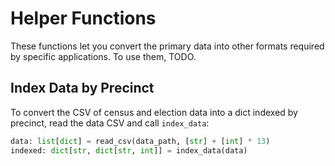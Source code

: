 # Helper Functions

These functions let you convert the primary data into other formats required by specific applications.
To use them, TODO.

## Index Data by Precinct

To convert the CSV of census and election data into a dict indexed by precinct,
read the data CSV and call `index_data`:

```python
data: list[dict] = read_csv(data_path, [str] + [int] * 13)
indexed: dict[str, dict[str, int]] = index_data(data)
```
